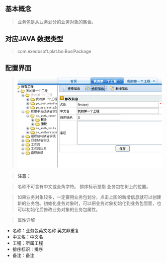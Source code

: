 ## 基本概念 ##
> 业务包是从业务划分的业务对象的集合。

## 对应JAVA 数据类型 ##
> com.exedosoft.plat.bo.BusiPackage

## 配置界面 ##
> ![imgs/bp_edit.png](imgs/bp_edit.png)

> <b> 注意：</b>

> 名称不可含有中文或全角字符。
> 排序标示是指 业务包在树上的位置。

> 如果业务对象较多，一定要用业务包划分，点击上图的新增信息就可以创建新的业务包。初始化业务对象时，可以把业务对象初始化到业务包里面，也可以初始化后修改业务对象的业务包属性。

> 属性详解
- 名称：业务包英文名称 英文非重复
- 中文名：中文名
- 工程：所属工程
- 排序标识：排序
- 备注：备注
